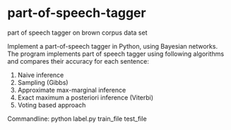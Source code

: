 # part-of-speech-tagger
part of speech tagger on brown corpus data set

Implement a part-of-speech tagger in Python, using Bayesian networks. 
The program implements part of speech tagger using following algorithms and compares their accuracy for each sentence:
1. Naive inference
2. Sampling (Gibbs)
3. Approximate max-marginal inference
4. Exact maximum a posteriori inference (Viterbi)
5. Voting based approach

Commandline: python label.py train_file test_file
